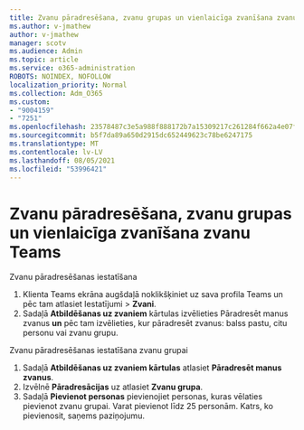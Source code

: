 ```yaml
---
title: Zvanu pāradresēšana, zvanu grupas un vienlaicīga zvanīšana zvanu Teams
ms.author: v-jmathew
author: v-jmathew
manager: scotv
ms.audience: Admin
ms.topic: article
ms.service: o365-administration
ROBOTS: NOINDEX, NOFOLLOW
localization_priority: Normal
ms.collection: Adm_O365
ms.custom:
- "9004159"
- "7251"
ms.openlocfilehash: 23578487c3e5a988f888172b7a15309217c261284f662a4e07f21ba3a4971004
ms.sourcegitcommit: b5f7da89a650d2915dc652449623c78be6247175
ms.translationtype: MT
ms.contentlocale: lv-LV
ms.lasthandoff: 08/05/2021
ms.locfileid: "53996421"
---
```

# <a name="call-forwarding-call-groups-and-simultaneous-ring-in-teams"></a>Zvanu pāradresēšana, zvanu grupas un vienlaicīga zvanīšana zvanu Teams

Zvanu pāradresēšanas iestatīšana

1. Klienta Teams ekrāna augšdaļā noklikšķiniet uz sava profila Teams un pēc tam atlasiet Iestatījumi > **Zvani**.
2. Sadaļā **Atbildēšanas uz zvaniem** kārtulas izvēlieties Pāradresēt manus zvanus **un** pēc tam izvēlieties, kur pāradresēt zvanus: balss pastu, citu personu vai zvanu grupu.

Zvanu pāradresēšanas iestatīšana zvanu grupai

1. Sadaļā **Atbildēšanas uz zvaniem kārtulas** atlasiet **Pāradresēt manus zvanus**.
2. Izvēlnē **Pāradresācijas** uz atlasiet **Zvanu grupa**.
3. Sadaļā **Pievienot personas** pievienojiet personas, kuras vēlaties pievienot zvanu grupai. Varat pievienot līdz 25 personām. Katrs, ko pievienosit, saņems paziņojumu.
